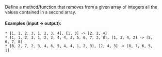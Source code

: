 Define a method/function that removes from a given array of integers all the values contained in a second array.

#### Examples (input -> output):

```
* [1, 1, 2, 3, 1, 2, 3, 4], [1, 3] -> [2, 2, 4]
* [1, 1, 2, 3, 1, 2, 3, 4, 4, 3, 5, 6, 7, 2, 8], [1, 3, 4, 2] -> [5, 6, 7, 8]
* [8, 2, 7, 2, 3, 4, 6, 5, 4, 4, 1, 2, 3], [2, 4, 3] -> [8, 7, 6, 5, 1]
```
